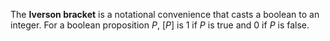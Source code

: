 The **Iverson bracket** is a notational convenience that casts a boolean to an integer. For a boolean proposition $P$, $[P]$ is 1 if $P$ is true and 0 if $P$ is false.